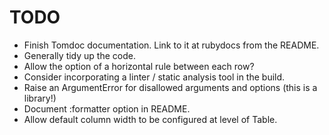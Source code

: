 # TODO

* Finish Tomdoc documentation. Link to it at rubydocs from the README.
* Generally tidy up the code.
* Allow the option of a horizontal rule between each row?
* Consider incorporating a linter / static analysis tool in the build.
* Raise an ArgumentError for disallowed arguments and options (this is
  a library!)
* Document :formatter option in README.
* Allow default column width to be configured at level of Table.
